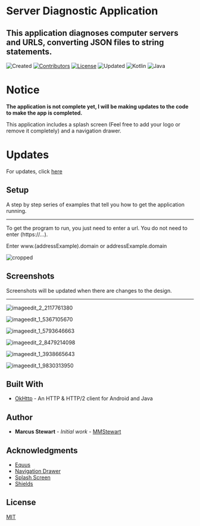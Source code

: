 # Server Diagnostic Application  
## This application diagnoses computer servers and URLS, converting JSON files to string statements.  

![Created](https://img.shields.io/badge/created-july%202018-brightgreen.svg)
[![Contributors](https://img.shields.io/badge/contributors-1-lightgrey.svg)](https://github.com/mmstewart/Server-Diagnostic-Application/graphs/contributors)
[![License](https://img.shields.io/packagist/l/doctrine/orm.svg)](https://github.com/mmstewart/Server-Diagnostic-Application/blob/master/LICENSE.md)
![Updated](https://img.shields.io/badge/updated-july%202018-yellow.svg)
![Kotlin](https://img.shields.io/badge/Kotlin-94.4%25-green.svg)
![Java](https://img.shields.io/badge/Java-5.6%25-red.svg)

# Notice

**The application is not complete yet, I will be making updates to the code to make the app is completed.**

This application includes a splash screen (Feel free to add your logo or remove it completely) and a navigation drawer.  

# Updates

For updates, click [here](UPDATES.md)

## Setup

A step by step series of examples that tell you how to get the application running.

---
To get the program to run, you just need to enter a url. You do not need to enter (https://...).  

Enter www.(addressExample).domain or addressExample.domain

![cropped](https://user-images.githubusercontent.com/36175538/43100055-bbcac7dc-8e89-11e8-92e2-1fdf5ae30b81.png)

## Screenshots

Screenshots will be updated when there are changes to the design.  

---

![imageedit_2_2117761380](https://user-images.githubusercontent.com/36175538/42836482-c69942ec-89c0-11e8-8822-745c391661ed.png)  

![imageedit_1_5367105670](https://user-images.githubusercontent.com/36175538/42836513-dd365490-89c0-11e8-9779-da377539ee7d.png)  

![imageedit_1_5793646663](https://user-images.githubusercontent.com/36175538/42836515-dfc949ec-89c0-11e8-84b2-fa61eaff2632.png)  

![imageedit_2_8479214098](https://user-images.githubusercontent.com/36175538/43099907-4e35f070-8e89-11e8-8711-17aed1c68024.png) 

![imageedit_1_3938665643](https://user-images.githubusercontent.com/36175538/43099898-439f779e-8e89-11e8-9485-ebcd2645a3d3.png)  

![imageedit_1_9830313950](https://user-images.githubusercontent.com/36175538/43099901-46a8d2f0-8e89-11e8-9c5d-19b6077778e1.png)

## Built With

* [OkHttp](http://square.github.io/okhttp/) - An HTTP & HTTP/2 client for Android and Java

## Author

* **Marcus Stewart** - *Initial work* - [MMStewart](https://github.com/mmstewart)

## Acknowledgments

* [Equus](https://www.equuscs.com/)
* [Navigation Drawer](https://www.youtube.com/watch?v=AS92bq3XxkA)
* [Splash Screen](https://www.youtube.com/watch?v=jXtof6OUtcE&t=137s)
* [Shields](https://shields.io/)

## License

[MIT](LICENSE.md)
